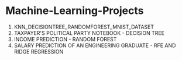 # Machine-Learning-Projects
1. KNN_DECISIONTREE_RANDOMFOREST_MNIST_DATASET
2. TAXPAYER'S POLITICAL PARTY NOTEBOOK - DECISION TREE
3. INCOME PREDICTION - RANDOM FOREST
4. SALARY PREDICTION OF AN ENGINEERING GRADUATE - RFE AND RIDGE REGRESSION

